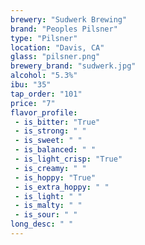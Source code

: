 ```yaml
---
brewery: "Sudwerk Brewing"
brand: "Peoples Pilsner"
type: "Pilsner"
location: "Davis, CA"
glass: "pilsner.png"
brewery_brand: "sudwerk.jpg"
alcohol: "5.3%"
ibu: "35"
tap_order: "101"
price: "7"
flavor_profile:
 - is_bitter: "True"
 - is_strong: " "
 - is_sweet: " "
 - is_balanced: " "
 - is_light_crisp: "True"
 - is_creamy: " "
 - is_hoppy: "True"
 - is_extra_hoppy: " "
 - is_light: " "
 - is_malty: " "
 - is_sour: " "
long_desc: " "
---
```

